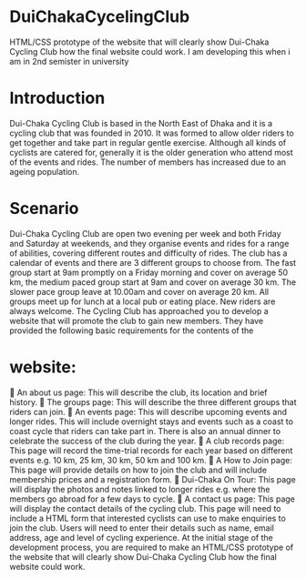 # DuiChakaCycelingClub
 HTML/CSS  prototype of the website that will clearly show Dui-Chaka Cycling Club how the final  website could work.
 I am developing this when i am in 2nd semister in university
 
# Introduction
Dui-Chaka Cycling Club is based in the North East of Dhaka and it is a cycling club that was
founded in 2010. It was formed to allow older riders to get together and take part in regular 
gentle exercise. Although all kinds of cyclists are catered for, generally it is the older 
generation who attend most of the events and rides. The number of members has increased
due to an ageing population.

# Scenario
Dui-Chaka Cycling Club are open two evening per week and both Friday and
Saturday at weekends, and they organise events and rides for a range of abilities, covering 
different routes and difficulty of rides. The club has a calendar of events and there are 3 
different groups to choose from. The fast group start at 9am promptly on a Friday morning
and cover on average 50 km, the medium paced group start at 9am and cover on average 30
km. The slower pace group leave at 10.00am and cover on average 20 km. All groups meet
up for lunch at a local pub or eating place. New riders are always welcome.
The Cycling Club has approached you to develop a website that will promote the club to gain
new members. They have provided the following basic requirements for the contents of the
# website:
 An about us page: This will describe the club, its location and brief history.
 The groups page: This will describe the three different groups that riders can join.
 An events page: This will describe upcoming events and longer rides. This will include
overnight stays and events such as a coast to coast cycle that riders can take part in. There is 
also an annual dinner to celebrate the success of the club during the year.
 A club records page: This page will record the time-trial records for each year based on
different events e.g. 10 km, 25 km, 30 km, 50 km and 100 km.
 A How to Join page: This page will provide details on how to join the club and will include
membership prices and a registration form.
 Dui-Chaka On Tour: This page will display the photos and notes linked to longer rides e.g. 
where the members go abroad for a few days to cycle.
 A contact us page: This page will display the contact details of the cycling club.
This page will need to include a HTML form that interested cyclists can use to make enquiries 
to join the club. Users will need to enter their details such as name, email address, age and
level of cycling experience.
At the initial stage of the development process, you are required to make an HTML/CSS 
prototype of the website that will clearly show Dui-Chaka Cycling Club how the final 
website could work.
